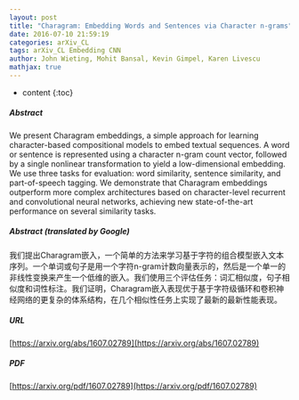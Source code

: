 ```yaml
---
layout: post
title: "Charagram: Embedding Words and Sentences via Character n-grams"
date: 2016-07-10 21:59:19
categories: arXiv_CL
tags: arXiv_CL Embedding CNN
author: John Wieting, Mohit Bansal, Kevin Gimpel, Karen Livescu
mathjax: true
---
```


* content
{:toc}

##### Abstract
We present Charagram embeddings, a simple approach for learning character-based compositional models to embed textual sequences. A word or sentence is represented using a character n-gram count vector, followed by a single nonlinear transformation to yield a low-dimensional embedding. We use three tasks for evaluation: word similarity, sentence similarity, and part-of-speech tagging. We demonstrate that Charagram embeddings outperform more complex architectures based on character-level recurrent and convolutional neural networks, achieving new state-of-the-art performance on several similarity tasks.

##### Abstract (translated by Google)
我们提出Charagram嵌入，一个简单的方法来学习基于字符的组合模型嵌入文本序列。一个单词或句子是用一个字符n-gram计数向量表示的，然后是一个单一的非线性变换来产生一个低维的嵌入。我们使用三个评估任务：词汇相似度，句子相似度和词性标注。我们证明，Charagram嵌入表现优于基于字符级循环和卷积神经网络的更复杂的体系结构，在几个相似性任务上实现了最新的最新性能表现。

##### URL
[https://arxiv.org/abs/1607.02789](https://arxiv.org/abs/1607.02789)

##### PDF
[https://arxiv.org/pdf/1607.02789](https://arxiv.org/pdf/1607.02789)

